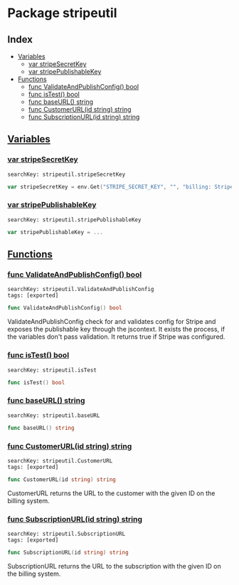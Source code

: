 # Package stripeutil

## Index

* [Variables](#var)
    * [var stripeSecretKey](#stripeSecretKey)
    * [var stripePublishableKey](#stripePublishableKey)
* [Functions](#func)
    * [func ValidateAndPublishConfig() bool](#ValidateAndPublishConfig)
    * [func isTest() bool](#isTest)
    * [func baseURL() string](#baseURL)
    * [func CustomerURL(id string) string](#CustomerURL)
    * [func SubscriptionURL(id string) string](#SubscriptionURL)


## <a id="var" href="#var">Variables</a>

### <a id="stripeSecretKey" href="#stripeSecretKey">var stripeSecretKey</a>

```
searchKey: stripeutil.stripeSecretKey
```

```Go
var stripeSecretKey = env.Get("STRIPE_SECRET_KEY", "", "billing: Stripe API secret key")
```

### <a id="stripePublishableKey" href="#stripePublishableKey">var stripePublishableKey</a>

```
searchKey: stripeutil.stripePublishableKey
```

```Go
var stripePublishableKey = ...
```

## <a id="func" href="#func">Functions</a>

### <a id="ValidateAndPublishConfig" href="#ValidateAndPublishConfig">func ValidateAndPublishConfig() bool</a>

```
searchKey: stripeutil.ValidateAndPublishConfig
tags: [exported]
```

```Go
func ValidateAndPublishConfig() bool
```

ValidateAndPublishConfig check for and validates config for Stripe and exposes the publishable key through the jscontext. It exists the process, if the variables don't pass validation. It returns true if Stripe was configured. 

### <a id="isTest" href="#isTest">func isTest() bool</a>

```
searchKey: stripeutil.isTest
```

```Go
func isTest() bool
```

### <a id="baseURL" href="#baseURL">func baseURL() string</a>

```
searchKey: stripeutil.baseURL
```

```Go
func baseURL() string
```

### <a id="CustomerURL" href="#CustomerURL">func CustomerURL(id string) string</a>

```
searchKey: stripeutil.CustomerURL
tags: [exported]
```

```Go
func CustomerURL(id string) string
```

CustomerURL returns the URL to the customer with the given ID on the billing system. 

### <a id="SubscriptionURL" href="#SubscriptionURL">func SubscriptionURL(id string) string</a>

```
searchKey: stripeutil.SubscriptionURL
tags: [exported]
```

```Go
func SubscriptionURL(id string) string
```

SubscriptionURL returns the URL to the subscription with the given ID on the billing system. 

